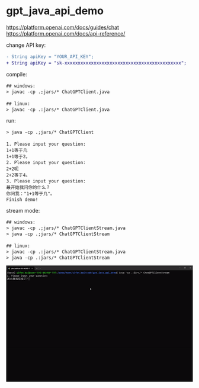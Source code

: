 # gpt_java_api_demo

https://platform.openai.com/docs/guides/chat
https://platform.openai.com/docs/api-reference/

change API key:

```diff
- String apiKey = "YOUR_API_KEY";
+ String apiKey = "sk-xxxxxxxxxxxxxxxxxxxxxxxxxxxxxxxxxxxxxxxxxxxx";
```

compile:

```shell
## windows:
> javac -cp .;jars/* ChatGPTClient.java

## linux:
> javac -cp .:jars/* ChatGPTClient.java
```

run:

```shell
> java -cp .;jars/* ChatGPTClient

1. Please input your question:
1+1等于几
1+1等于2。
2. Please input your question:
2+2呢
2+2等于4。
3. Please input your question:
最开始我问你的什么？
你问我："1+1等于几"。
Finish demo! 
```

stream mode:

```shell
## windows:
> javac -cp .;jars/* ChatGPTClientStream.java
> java -cp .;jars/* ChatGPTClientStream

## linux:
> javac -cp .:jars/* ChatGPTClientStream.java
> java -cp .:jars/* ChatGPTClientStream
```

![](stream.gif)
